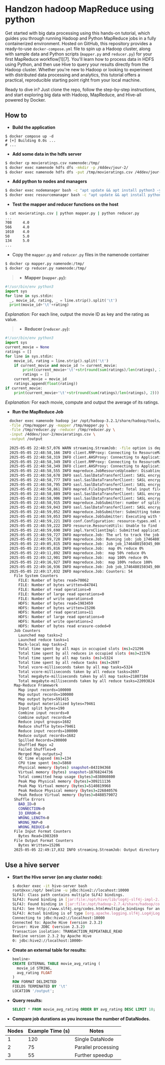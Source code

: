 # Handzon hadoop MapReduce using python

Get started with big data processing using this hands-on tutorial, which guides you through running Hadoop and Python MapReduce jobs in a fully containerized environment. Hosted on GitHub, this repository provides a ready-to-use `docker-compose.yml` file to spin up a Hadoop cluster, along with sample data and Python scripts (`mapper.py` and `reducer.py`) for your first MapReduce workflow[1][7]. You'll learn how to process data in HDFS using Python, and then use Hive to query your results directly from the Hadoop cluster. Whether you're new to Hadoop or looking to experiment with distributed data processing and analytics, this tutorial offers a practical, reproducible starting point right from your local machine.

Ready to dive in? Just clone the repo, follow the step-by-step instructions, and start exploring big data with Hadoop, MapReduce, and Hive-all powered by Docker.

## How to

- **Build the application**
```shell
$ docker compose up -d
# [+] Building 0.0s ...
# ...
```

- **Add some data in the hdfs server**
```bash
$ docker cp movieratings.csv namenode:/tmp/
$ docker exec namenode hdfs dfs -mkdir -p /4ddev/jour-2/
$ docker exec namenode hdfs dfs -put /tmp/movieratings.csv /4ddev/jour-2/
```
- **Add python to nodes and managers**

```bash
$ docker exec nodemanager bash -c "apt update && apt install python3 -y"
$ docker exec resourcemanager bash -c "apt update && apt install python3 -y"
```

- **Test the mapper and reducer functions on the host**

```bash
$ cat movieratings.csv | python mapper.py | python reducer.py
...
708     4.0
566     4.0
1010    4.0
50      5.0
134     5.0
...
```

- Copy the `mapper.py` and `reducer.py` files in the namenode container
```bash
$ docker cp mapper.py namenode:/tmp/
$ docker cp reducer.py namenode:/tmp/
```
> 
> - **Mapper (`mapper.py`):**
  ```python
  #!/usr/bin/env python3
  import sys
  for line in sys.stdin:
    _, movie_id, rating, _ = line.strip().split('\t')
    print(movie_id+'\t'+rating)
  ```
  *Explanation:* For each line, output the movie ID as key and the rating as value.
> - **Reducer (`reducer.py`):**
  ```python
  #!/usr/bin/env python3
  import sys
  current_movie = None
  ratings = []
  for line in sys.stdin:
      movie_id, rating = line.strip().split('\t')
      if current_movie and movie_id != current_movie:
          print(current_movie+'\t'+str(round(sum(ratings)/len(ratings), 2)))
          ratings = []
      current_movie = movie_id
      ratings.append(float(rating))
  if current_movie:
      print(current_movie+'\t'+str(round(sum(ratings)/len(ratings), 2)))
  ```
  *Explanation:* For each movie, compute and output the average of its ratings.

- **Run the MapReduce Job**

```bash
  docker exec namenode hadoop jar /opt/hadoop-3.2.1/share/hadoop/tools/lib/hadoop-streaming-3.2.1.jar \
  -file /tmp/mapper.py -mapper /tmp/mapper.py \
  -file /tmp/reducer.py -reducer /tmp/reducer.py \
  -input /4ddev/jour-2/movieratings.csv \
  -output /output
  
  2025-05-05 22:48:57,076 WARN streaming.StreamJob: -file option is deprecated, please use generic option -files instead. packageJobJar: [/tmp/mapper.py, /tmp/reducer.py, /tmp/hadoop-unjar451449918886109377/] [] /tmp/streamjob1224349755236097136.jar tmpDir=null
  2025-05-05 22:48:58,166 INFO client.RMProxy: Connecting to ResourceManager at resourcemanager/172.31.0.3:8032
  2025-05-05 22:48:58,319 INFO client.AHSProxy: Connecting to Application History server at historyserver/172.31.0.2:10200
  2025-05-05 22:48:58,349 INFO client.RMProxy: Connecting to ResourceManager at resourcemanager/172.31.0.3:8032
  2025-05-05 22:48:58,349 INFO client.AHSProxy: Connecting to Application History server at historyserver/172.31.0.2:10200
  2025-05-05 22:48:58,555 INFO mapreduce.JobResourceUploader: Disabling Erasure Coding for path: /tmp/hadoop-yarn/staging/root/.staging/job_1746480150345_0009
  2025-05-05 22:48:58,678 INFO sasl.SaslDataTransferClient: SASL encryption trust check: localHostTrusted = false, remoteHostTrusted = false
  2025-05-05 22:48:58,777 INFO sasl.SaslDataTransferClient: SASL encryption trust check: localHostTrusted = false, remoteHostTrusted = false
  2025-05-05 22:48:58,795 INFO sasl.SaslDataTransferClient: SASL encryption trust check: localHostTrusted = false, remoteHostTrusted = false
  2025-05-05 22:48:58,861 INFO mapred.FileInputFormat: Total input files to process : 1
  2025-05-05 22:48:58,889 INFO sasl.SaslDataTransferClient: SASL encryption trust check: localHostTrusted = false, remoteHostTrusted = false
  2025-05-05 22:48:58,906 INFO sasl.SaslDataTransferClient: SASL encryption trust check: localHostTrusted = false, remoteHostTrusted = false
  2025-05-05 22:48:58,915 INFO mapreduce.JobSubmitter: number of splits:2
  2025-05-05 22:48:59,043 INFO sasl.SaslDataTransferClient: SASL encryption trust check: localHostTrusted = false, remoteHostTrusted = false
  2025-05-05 22:48:59,052 INFO mapreduce.JobSubmitter: Submitting tokens for job: job_1746480150345_0009
  2025-05-05 22:48:59,053 INFO mapreduce.JobSubmitter: Executing with tokens: []
  2025-05-05 22:48:59,221 INFO conf.Configuration: resource-types.xml not found
  2025-05-05 22:48:59,222 INFO resource.ResourceUtils: Unable to find 'resource-types.xml'.
  2025-05-05 22:48:59,690 INFO impl.YarnClientImpl: Submitted application application_1746480150345_0009
  2025-05-05 22:48:59,727 INFO mapreduce.Job: The url to track the job: http://resourcemanager:8088/proxy/application_1746480150345_0009/
  2025-05-05 22:48:59,728 INFO mapreduce.Job: Running job: job_1746480150345_0009
  2025-05-05 22:49:05,815 INFO mapreduce.Job: Job job_1746480150345_0009 running in uber mode : false
  2025-05-05 22:49:05,816 INFO mapreduce.Job:  map 0% reduce 0%
  2025-05-05 22:49:11,892 INFO mapreduce.Job:  map 50% reduce 0%
  2025-05-05 22:49:12,901 INFO mapreduce.Job:  map 100% reduce 0%
  2025-05-05 22:49:16,927 INFO mapreduce.Job:  map 100% reduce 100%
  2025-05-05 22:49:16,936 INFO mapreduce.Job: Job job_1746480150345_0009 completed successfully
  2025-05-05 22:49:17,032 INFO mapreduce.Job: Counters: 54
    File System Counters
      FILE: Number of bytes read=70062
      FILE: Number of bytes written=847841
      FILE: Number of read operations=0
      FILE: Number of large read operations=0
      FILE: Number of write operations=0
      HDFS: Number of bytes read=1983459
      HDFS: Number of bytes written=15206
      HDFS: Number of read operations=11
      HDFS: Number of large read operations=0
      HDFS: Number of write operations=2
      HDFS: Number of bytes read erasure-coded=0
    Job Counters 
      Launched map tasks=2
      Launched reduce tasks=1
      Rack-local map tasks=2
      Total time spent by all maps in occupied slots (ms)=21296
      Total time spent by all reduces in occupied slots (ms)=21576
      Total time spent by all map tasks (ms)=5324
      Total time spent by all reduce tasks (ms)=2697
      Total vcore-milliseconds taken by all map tasks=5324
      Total vcore-milliseconds taken by all reduce tasks=2697
      Total megabyte-milliseconds taken by all map tasks=21807104
      Total megabyte-milliseconds taken by all reduce tasks=22093824
    Map-Reduce Framework
      Map input records=100000
      Map output records=100000
      Map output bytes=591415
      Map output materialized bytes=79461
      Input split bytes=190
      Combine input records=0
      Combine output records=0
      Reduce input groups=1682
      Reduce shuffle bytes=79461
      Reduce input records=100000
      Reduce output records=1682
      Spilled Records=200000
      Shuffled Maps =2
      Failed Shuffles=0
      Merged Map outputs=2
      GC time elapsed (ms)=134
      CPU time spent (ms)=5860
      Physical memory (bytes) snapshot=843194368
      Virtual memory (bytes) snapshot=18768244736
      Total committed heap usage (bytes)=838860800
      Peak Map Physical memory (bytes)=309211136
      Peak Map Virtual memory (bytes)=5140819968
      Peak Reduce Physical memory (bytes)=226840576
      Peak Reduce Virtual memory (bytes)=8488579072
    Shuffle Errors
      BAD_ID=0
      CONNECTION=0
      IO_ERROR=0
      WRONG_LENGTH=0
      WRONG_MAP=0
      WRONG_REDUCE=0
    File Input Format Counters 
      Bytes Read=1983269
    File Output Format Counters 
      Bytes Written=15206
    2025-05-05 22:49:17,032 INFO streaming.StreamJob: Output directory: /output
```

## Use a hive server

- **Start the Hive server (on any cluster node):**
  ```bash
  $ docker exec -it hive-server bash 
  root@xxx:/opt/ beeline -u jdbc:hive2://locahost:10000
  SLF4J: Class path contains multiple SLF4J bindings.
  SLF4J: Found binding in [jar:file:/opt/hive/lib/log4j-slf4j-impl-2.6.2.jar!/org/slf4j/impl/StaticLoggerBinder.class]
  SLF4J: Found binding in [jar:file:/opt/hadoop-2.7.4/share/hadoop/common/lib/slf4j-log4j12-1.7.10.jar!/org/slf4j/impl/StaticLoggerBinder.class]
  SLF4J: See http://www.slf4j.org/codes.html#multiple_bindings for an explanation.
  SLF4J: Actual binding is of type [org.apache.logging.slf4j.Log4jLoggerFactory]
  Connecting to jdbc:hive2://localhost:10000
  Connected to: Apache Hive (version 2.3.2)
  Driver: Hive JDBC (version 2.3.2)
  Transaction isolation: TRANSACTION_REPEATABLE_READ
  Beeline version 2.3.2 by Apache Hive
  0: jdbc:hive2://localhost:10000>
  ```

- **Create an external table for results:**
  ```sql
  beeline> 
  CREATE EXTERNAL TABLE movie_avg_rating (
    movie_id STRING,
    avg_rating FLOAT
  )
  ROW FORMAT DELIMITED
  FIELDS TERMINATED BY '\t'
  LOCATION '/output';
  ```

- **Query results:**
  ```sql
  SELECT * FROM movie_avg_rating ORDER BY avg_rating DESC LIMIT 10;
  ```

- **Compare job durations as you increase the number of DataNodes.**

| Nodes | Example Time (s) | Notes                    |
|-------|------------------|--------------------------|
| 1     | 120              | Single DataNode          |
| 2     | 75               | Parallel processing      |
| 3     | 55               | Further speedup          |

